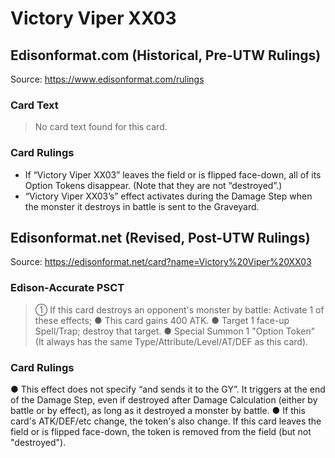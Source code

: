 # Victory Viper XX03

## Edisonformat.com (Historical, Pre-UTW Rulings)

Source: https://www.edisonformat.com/rulings

### Card Text

> No card text found for this card.

### Card Rulings

*   If “Victory Viper XX03” leaves the field or is flipped face-down, all of its Option Tokens disappear. (Note that they are not “destroyed”.)
*   “Victory Viper XX03’s” effect activates during the Damage Step when the monster it destroys in battle is sent to the Graveyard.

## Edisonformat.net (Revised, Post-UTW Rulings)

Source: https://edisonformat.net/card?name=Victory%20Viper%20XX03

### Edison-Accurate PSCT

> ① If this card destroys an opponent's monster by battle: Activate 1 of these effects; ● This card gains 400 ATK.
> ● Target 1 face-up Spell/Trap; destroy that target.
> ● Special Summon 1 "Option Token" (It always has the same Type/Attribute/Level/AT/DEF as this card).

### Card Rulings

● This effect does not specify “and sends it to the GY”. It triggers at the end of the Damage Step, even if destroyed after Damage Calculation (either by battle or by effect), as long as it destroyed a monster by battle.
● If this card's ATK/DEF/etc change, the token's also change. If this card leaves the field or is flipped face-down, the token is removed from the field (but not "destroyed").
            